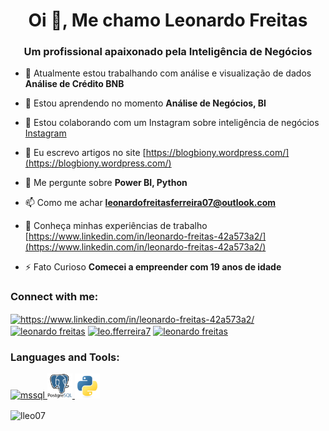 <h1 align="center">Oi 👋, Me chamo Leonardo Freitas</h1>
<h3 align="center">Um profissional apaixonado pela Inteligência de Negócios</h3>

- 🔭 Atualmente estou trabalhando com análise e visualização de dados **Análise de Crédito BNB**

- 🌱 Estou aprendendo no momento **Análise de Negócios, BI**

- 👯 Estou colaborando com um Instagram sobre inteligência de negócios [Instagram](https://www.instagram.com/biony.gestao/)

- 📝 Eu escrevo artigos no site [https://blogbiony.wordpress.com/](https://blogbiony.wordpress.com/)

- 💬 Me pergunte sobre **Power BI, Python**

- 📫 Como me achar **leonardofreitasferreira07@outlook.com**

- 📄 Conheça minhas experiências de trabalho [https://www.linkedin.com/in/leonardo-freitas-42a573a2/](https://www.linkedin.com/in/leonardo-freitas-42a573a2/)

- ⚡ Fato Curioso **Comecei a empreender com 19 anos de idade**

<h3 align="left">Connect with me:</h3>
<p align="left">
<a href="https://linkedin.com/in/https://www.linkedin.com/in/leonardo-freitas-42a573a2/" target="blank"><img align="center" src="https://raw.githubusercontent.com/rahuldkjain/github-profile-readme-generator/master/src/images/icons/Social/linked-in-alt.svg" alt="https://www.linkedin.com/in/leonardo-freitas-42a573a2/" height="30" width="40" /></a>
<a href="https://stackoverflow.com/users/leonardo freitas" target="blank"><img align="center" src="https://raw.githubusercontent.com/rahuldkjain/github-profile-readme-generator/master/src/images/icons/Social/stack-overflow.svg" alt="leonardo freitas" height="30" width="40" /></a>
<a href="https://instagram.com/leo.fferreira7" target="blank"><img align="center" src="https://raw.githubusercontent.com/rahuldkjain/github-profile-readme-generator/master/src/images/icons/Social/instagram.svg" alt="leo.fferreira7" height="30" width="40" /></a>
<a href="https://www.behance.net/leonardo freitas" target="blank"><img align="center" src="https://raw.githubusercontent.com/rahuldkjain/github-profile-readme-generator/master/src/images/icons/Social/behance.svg" alt="leonardo freitas" height="30" width="40" /></a>
</p>

<h3 align="left">Languages and Tools:</h3>
<p align="left"> <a href="https://www.microsoft.com/en-us/sql-server" target="_blank" rel="noreferrer"> <img src="https://www.svgrepo.com/show/303229/microsoft-sql-server-logo.svg" alt="mssql" width="40" height="40"/> </a> <a href="https://www.postgresql.org" target="_blank" rel="noreferrer"> <img src="https://raw.githubusercontent.com/devicons/devicon/master/icons/postgresql/postgresql-original-wordmark.svg" alt="postgresql" width="40" height="40"/> </a> <a href="https://www.python.org" target="_blank" rel="noreferrer"> <img src="https://raw.githubusercontent.com/devicons/devicon/master/icons/python/python-original.svg" alt="python" width="40" height="40"/> </a> </p>

<p><img align="center" src="https://github-readme-stats.vercel.app/api/top-langs?username=lleo07&show_icons=true&locale=en&layout=compact" alt="lleo07" /></p>
